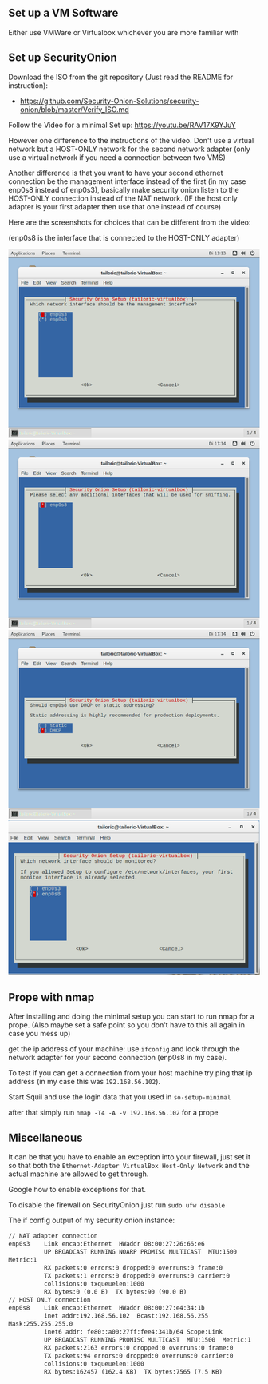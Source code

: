 ## Set up a VM Software
Either use VMWare or Virtualbox whichever you are more familiar with 

## Set up SecurityOnion
Download the ISO from the git repository (Just read the README for instruction): 
* https://github.com/Security-Onion-Solutions/security-onion/blob/master/Verify_ISO.md

Follow the Video for a minimal Set up: https://youtu.be/RAV17X9YJuY

However one difference to the instructions of the video. Don't use a virtual network but a HOST-ONLY network for the second network adapter (only use a virtual network if you need a connection between two VMS)

Another difference is that you want to have your second ethernet connection be the management interface instead of the first (in my case enp0s8 instead of enp0s3), basically make security onion listen to the HOST-ONLY connection instead of the NAT network. (IF the host only adapter is your first adapter then use that one instead of course)

Here are the screenshots for choices that can be different from the video:

(enp0s8 is the interface that is connected to the HOST-ONLY adapter)

![](managementInterface.png)
![](sniffingInterface.png)
![](dhcp_setup.png)
![](monitoredInterface.png)


## Prope with nmap
After installing and doing the minimal setup you can start to run nmap for a prope. (Also maybe set a safe point so you don't have to this all again in case you mess up)

get the ip address of your machine: use `ifconfig` and look through the network adapter for your second connection (enp0s8 in my case).

To test if you can get a connection from your host machine try ping that ip address (in my case this was `192.168.56.102`).

Start Squil and use the login data that you used in `so-setup-minimal`

after that simply run `nmap -T4 -A -v 192.168.56.102` for a prope 

## Miscellaneous

It can be that you have to enable an exception into your firewall, just set it so that both the `Ethernet-Adapter VirtualBox Host-Only Network` and the actual machine are allowed to get through.

Google how to enable exceptions for that.

To disable the firewall on SecurityOnion just run `sudo ufw disable`

The if config output of my security onion instance:

```
// NAT adapter connection
enp0s3    Link encap:Ethernet  HWaddr 08:00:27:26:66:e6  
          UP BROADCAST RUNNING NOARP PROMISC MULTICAST  MTU:1500  Metric:1
          RX packets:0 errors:0 dropped:0 overruns:0 frame:0
          TX packets:1 errors:0 dropped:0 overruns:0 carrier:0
          collisions:0 txqueuelen:1000 
          RX bytes:0 (0.0 B)  TX bytes:90 (90.0 B)
// HOST ONLY connection
enp0s8    Link encap:Ethernet  HWaddr 08:00:27:e4:34:1b  
          inet addr:192.168.56.102  Bcast:192.168.56.255  Mask:255.255.255.0
          inet6 addr: fe80::a00:27ff:fee4:341b/64 Scope:Link
          UP BROADCAST RUNNING PROMISC MULTICAST  MTU:1500  Metric:1
          RX packets:2163 errors:0 dropped:0 overruns:0 frame:0
          TX packets:94 errors:0 dropped:0 overruns:0 carrier:0
          collisions:0 txqueuelen:1000 
          RX bytes:162457 (162.4 KB)  TX bytes:7565 (7.5 KB)

```
